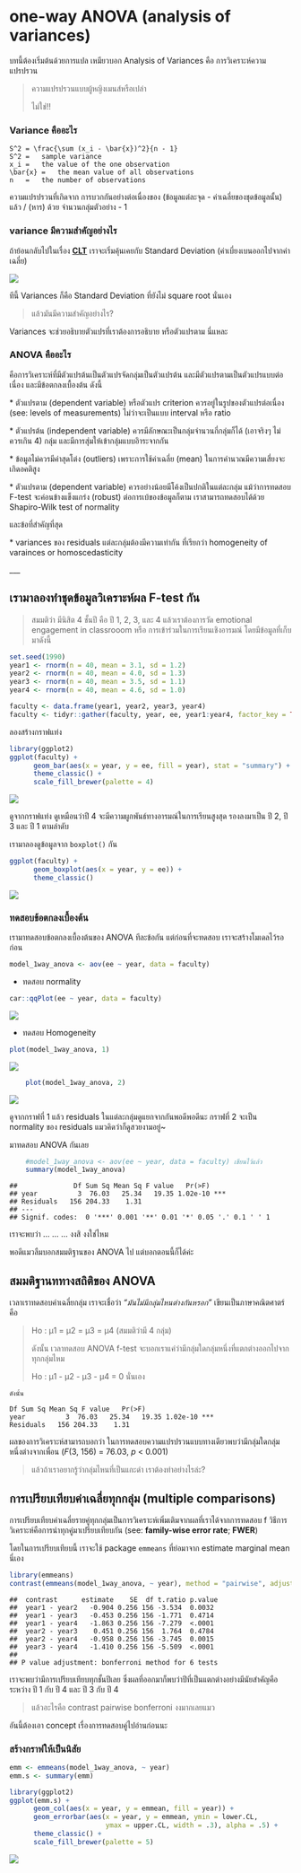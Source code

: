 # one-way ANOVA (analysis of variances)

บทนี้ต้องเริ่มต้นด้วยการแปล
เหมียวบอก
Analysis of Variances คือ การวิเคราะห์ความแปรปรวน

> ความแปรปรวนแบบผู้หญิงเมนส์หรือเปล่า
>
> ไม่ใช่!!

### Variance คืออะไร

    S^2 = \frac{\sum (x_i - \bar{x})^2}{n - 1}
    S^2 =   sample variance
    x_i =   the value of the one observation
    \bar{x} =   the mean value of all observations
    n   =   the number of observations

ความแปรปรวนที่เกิดจาก การบวกกันอย่างต่อเนื่องของ (ข้อมูลแต่ละจุด - ค่าเฉลี่ยของชุดข้อมูลนั้น) แล้ว / (หาร) ด้วย จำนวนกลุ่มตัวอย่าง - 1

### variance มีความสำคัญอย่างไร

ถ้าย้อนกลับไปในเรื่อง [**CLT**]() เราจะเริ่มคุ้นเคยกับ Standard Deviation
(ค่าเบี่ยงเบนออกไปจากค่าเฉลี่ย)

![](docs/แมวตั้งรับ-6.png)

ทีนี้ Variances ก็คือ Standard Deviation ที่ยังไม่ square root นั่นเอง

> แล้วมันมีความสำคัญอย่างไร?

Variances จะช่วยอธิบายตัวแปรที่เราต้องการอธิบาย หรือตัวแปรตาม นี่แหละ

### ANOVA คืออะไร

คือการวิเคราะห์ที่มีตัวแปรต้นเป็นตัวแปรจัดกลุ่มเป็นตัวแปรต้น และมีตัวแปรตามเป็นตัวแปรแบบต่อเนื่อง และมีข้อตกลงเบื้องต้น ดังนี้

\* ตัวแปรตาม (dependent variable) หรือตัวแปร criterion
ควรอยู่ในรูปของตัวแปรต่อเนื่อง (see: levels of measurements)
ไม่ว่าจะเป็นแบบ interval หรือ ratio

\* ตัวแปรต้น (independent variable)
ควรมีลักษณะเป็นกลุ่มจำนวนกี่กลุ่มก็ได้ (เอาจริงๆ ไม่ควรเกิน 4) กลุ่ม
และมีการสุ่มให้เข้ากลุ่มแบบอิาระจากกัน

\* ข้อมูลไม่ควรมีค่าสุดโต่ง (outliers) เพราะการใช้ค่าเฉลี่ย (mean)
ในการคำนวณมีความเสี่ยงจะเกิดอคติสูง

\* ตัวแปรตาม (dependent variable) ควรอย่างน้อยมีโค้งเป็นปกติในแต่ละกลุ่ม
แม้ว่าการทดสอบ F-test จะค่อนข้างแข็งแกร่ง (robust)
ต่อการเบ้ของข้อมูลก็ตาม เราสามารถทดสอบได้ด้วย Shapiro-Wilk test of
normality

และข้อที่สำคัญที่สุด

\* variances ของ residuals แต่ละกลุ่มต้องมีความเท่ากัน ที่เรียกว่า homogeneity of varainces or homoscedasticity

\_\_\_

## เรามาลองทำชุดข้อมูลวิเคราะห์ผล F-test กัน

> สมมติว่า มีนิสิต 4 ชั้นปี คือ ปี 1, 2, 3, และ 4 แล้วเราต้องการวัด
> emotional engagement in classrooom หรือ
> การเข้าร่วมในการเรียนเชิงอารมณ์ โดยมีข้อมูลที่เก็บมาดังนี้

``` r
set.seed(1990)
year1 <- rnorm(n = 40, mean = 3.1, sd = 1.2)
year2 <- rnorm(n = 40, mean = 4.0, sd = 1.3)
year3 <- rnorm(n = 40, mean = 3.5, sd = 1.1)
year4 <- rnorm(n = 40, mean = 4.6, sd = 1.0)

faculty <- data.frame(year1, year2, year3, year4)
faculty <- tidyr::gather(faculty, year, ee, year1:year4, factor_key = TRUE)
```

ลองสร้างกราฟแท่ง

``` r
library(ggplot2)
ggplot(faculty) +
      geom_bar(aes(x = year, y = ee, fill = year), stat = "summary") +
      theme_classic() +
      scale_fill_brewer(palette = 4)
```

![](docs/1_anova_files/figure-markdown_strict/unnamed-chunk-2-1.png)

ดูจากกราฟแท่ง ดูเหมือนว่าปี 4 จะมีความผูกพันธ์ทางอารมณ์ในการเรียนสูงสุด รองลงมาเป็น ปี 2, ปี 3 และ ปี 1 ตามลำดับ

เรามาลองดูข้อมูลจาก `boxplot()` กัน

``` r
ggplot(faculty) +
      geom_boxplot(aes(x = year, y = ee)) +
      theme_classic()
```

![](docs/1_anova_files/figure-markdown_strict/unnamed-chunk-3-1.png)

### ทดสอบข้อตกลงเบื้องต้น

เรามาทดสอบข้อตกลงเบื้องต้นของ ANOVA ทีละข้อกัน แต่ก่อนที่จะทดสอบ เราจะสร้างโมเดลไว้รอก่อน

``` r
model_1way_anova <- aov(ee ~ year, data = faculty)
```

-   ทดสอบ normality
``` r
car::qqPlot(ee ~ year, data = faculty)
```

![](docs/1_anova_files/figure-markdown_strict/unnamed-chunk-5-1.png)

-   ทดสอบ Homogeneity
``` r
plot(model_1way_anova, 1)
```
![](docs/1_anova_files/figure-markdown_strict/unnamed-chunk-6-1.png)

``` r
    plot(model_1way_anova, 2)
```

![](docs/1_anova_files/figure-markdown_strict/unnamed-chunk-6-2.png)

ดูจากกราฟที่ 1 แล้ว residuals ในแต่ละกลุ่มดูแยกจากกันพอดีพอดีนะ กราฟที่ 2 จะเป็น normality ของ residuals แมวคิดว่าก็ดูสวยงามอยู่~

มาทดสอบ ANOVA กันเลย

``` r
    #model_1way_anova <- aov(ee ~ year, data = faculty) เขียนไว้แล้ว
    summary(model_1way_anova)
```

    ##              Df Sum Sq Mean Sq F value   Pr(>F)    
    ## year          3  76.03   25.34   19.35 1.02e-10 ***
    ## Residuals   156 204.33    1.31                     
    ## ---
    ## Signif. codes:  0 '***' 0.001 '**' 0.01 '*' 0.05 '.' 0.1 ' ' 1

เราจะพบว่า
…
…
…
งงสิ งงใช่ไหม

พอดีแมวลืมบอกสมมติฐานของ ANOVA ไป แต่บอกตอนนี้ก็ได้ค่ะ

## สมมติฐานททางสถิติของ ANOVA

เวลาเราทดสอบค่าเฉลี่ยกลุ่ม เราจะเชื่อว่า *“มันไม่มีกลุ่มไหนต่างกันหรอก”* เขียนเป็นภาษาคณิตศาตร์คือ

> Ho : μ1 = μ2 = μ3 = μ4 (สมมติว่ามี 4 กลุ่ม)
>
> ดังนั้น เวลาทดสอบ ANOVA f-test
> จะบอกเราแค่ว่ามีกลุ่มใดกลุ่มหนึ่งที่แตกต่างออกไปจากทุกกลุ่มไหม
>
> Ho : μ1 - μ2 - μ3 - μ4 = 0 นั่นเอง

    ดังนั้น

    Df Sum Sq Mean Sq F value   Pr(>F)    
    year          3  76.03   25.34   19.35 1.02e-10 ***
    Residuals   156 204.33    1.31  

ผลของการวิเคราะห์สามารถบอกว่า ในการทดสอบความแปรปรวนแบบทางเดียวพบว่ามีกลุ่มใดกลุ่มหนึ่งต่างจากเพื่อน (*F*(3, 156) = 76.03, *p* &lt; 0.001)

>
> แล้วถ้าเราอยากรู้ว่ากลุ่มไหนที่เป็นแกะดำ เราต้องทำอย่างไรล่ะ?

## การเปรียบเทียบค่าเฉลี่ยทุกกลุ่ม (multiple comparisons)

การเปรียบเทียบค่าเฉลี่ยรายคู่ทุกกลุ่มเป็นการวิเคราะห์เพิ่มเติมจากผลที่เราได้จากการทดสอบ f วิธีการวิเคราะห์คือการนำทุกคู่มาเปรียบเทียบกัน (see: **family-wise
error rate**; **FWER**)

โดยในการเปรียบเทียบนี้ เราจะใช้ package `emmeans` ที่ย่อมาจาก estimate marginal mean นี่เอง

``` r
library(emmeans)
contrast(emmeans(model_1way_anova, ~ year), method = "pairwise", adjust = "bonferroni")
```

    ##  contrast      estimate    SE  df t.ratio p.value
    ##  year1 - year2   -0.904 0.256 156 -3.534  0.0032 
    ##  year1 - year3   -0.453 0.256 156 -1.771  0.4714 
    ##  year1 - year4   -1.863 0.256 156 -7.279  <.0001 
    ##  year2 - year3    0.451 0.256 156  1.764  0.4784 
    ##  year2 - year4   -0.958 0.256 156 -3.745  0.0015 
    ##  year3 - year4   -1.410 0.256 156 -5.509  <.0001 
    ## 
    ## P value adjustment: bonferroni method for 6 tests

เราจะพบว่ามีการเปรียบเทียบทุกชั้นปีเลย ซึ่งผลที่ออกมาก็พบว่าปีที่เป็นแตกต่างอย่างมีนัยสำคัญคือระหว่าง ปี 1 กับ ปี 4 และ ปี 3 กับ ปี 4

>
> แล้วอะไรคือ contrast pairwise bonferroni งงมากเลยแมว


อันนี้ต้องเอา concept เรื่องการทดสอบคู่ไปอ่านก่อนนะ

### สร้างกราฟให้เป็นนิสัย

``` r
emm <- emmeans(model_1way_anova, ~ year)
emm.s <- summary(emm)

library(ggplot2)
ggplot(emm.s) +
      geom_col(aes(x = year, y = emmean, fill = year)) +
      geom_errorbar(aes(x = year, y = emmean, ymin = lower.CL, 
                        ymax = upper.CL, width = .3), alpha = .5) +
      theme_classic() +
      scale_fill_brewer(palette = 5)
```

![](docs/1_anova_files/figure-markdown_strict/unnamed-chunk-9-1.png)
